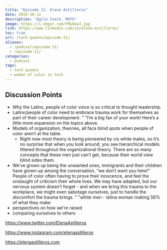 ```yaml
---
title: "Episode 11. Elena Astilleros"
date: 2019-10-12
description: "Agile Coach, MUFG"
image: https://i.imgur.com/YMy8xwJ.jpg
link: https://www.linkedin.com/in/elena-astilleros/
toc: true
url: /tech-queens/episode-11/
aliases:
  - /podcast/episode-11/
  - /episode-11/
categories:
  - podcast
tags:
  - tech queens
  - women of color in tech
---
```


## Discussion Points

- Why the Latinx, people of color voice is so critical to thought leadership.
- Latinx/people of color need to embrace trauma work for themselves as part of their career development. " "I’m a big fan of your work! Here’s a little more expansion on the topics above.
- Models of organization, theories, all face blind spots when people of color aren’t at the table.
  - Right now most theory is being pioneered by cis white males, so it’s no surprise that when you look around, you see hierarchical models littered throughout the organizational theory. There are so many concepts that these men just can’t get, because their world view blind sides them.
- We’ve grown up being the unwanted ones, immigrants and their children have grown up among the conversation, “we don’t want you here!” People of color often having to prove their innocence, and feel the onslaught of criticism their whole lives. We may have adapted, but our nervous system doesn’t forget - and when we bring this trauma to the workplace, we might even sabotage ourselves, just to handle the discomfort the trauma brings. " "white men - latina woman making 56% of what they make
- perspectives on how we're raised
- comparing ourselves to others

https://www.twitter.com/ElenaAstilleros

https://www.instagram.com/elenaastilleros

https://elenaastilleros.com
